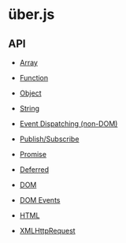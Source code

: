 über.js
=======

API
---
* [Array](array.md)
* [Function](function.md)
* [Object](object.md)
* [String](string.md)

* [Event Dispatching (non-DOM)](dispatcher.md)
* [Publish/Subscribe](pubsub.md)
* [Promise](promise.md)
* [Deferred](deferred.md)

* [DOM](dom.md)
* [DOM Events](dom-event.md)
* [HTML](html.md)
* [XMLHttpRequest](xhr.md)

